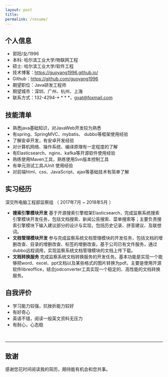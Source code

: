 ```yaml
---
layout: post
title:  
permalink: /resume/
---
```


## 个人信息

 - 郭阳/女/1996 
 - 本科: 哈尔滨工业大学/物联网工程   
 - 硕士: 哈尔滨工业大学/软件工程
 - 技术博客：https://guoyang1996.github.io/ 
 - Github：https://github.com/guoyang1996 
 - 期望职位：Java研发工程师
 - 期望城市：深圳、广州、杭州、上海
 - 联系方式：132-4294-* * * *，gyat@foxmail.com

## 技能清单

- 熟悉java基础知识，对JavaWeb开发较为熟悉
- 有spring、SpringMVC、mybatis、 dubbo等框架使用经验
- 了解安卓开发，有安卓开发经验 
- 对计算机网络、操作系统、编译原理有一定程度的了解 
- 有Elasticsearch、nginx、kafka等开源软件使用经验
- 熟练使用Maven工具，熟练使用Svn版本控制工具 
- 有单元测试工具JUnit 使用经验
- 对前端html、css、JavaScript、ajax等基础技术有简单了解

## 实习经历

深交所电脑工程部监察组 （ 2017年7月 ~ 2018年5月 ）
- **搜索引擎模块开发**
  基于开源搜索引擎框架Elasticsearch，完成监察系统搜索引擎模块开发任务，包括文档搜索、新闻公告搜索、菜单搜索等；主要负责搜索引擎模块下输入建议部分的设计与实现，包括历史记录、拼音建议、及联想词。
- **文档管理模块开发**
  参与完成监察系统文档管理模块的开发任务，包括文档的增删改查、目录的增删改查、标签的增删改查。基于公司已有文件服务，通过dubbo远程调用，实现监察系统文档管理模块的文档上传下载。
- **文档转换服务**
  完成监察系统文档转换服务的开发任务。基本功能是实现一个能够把word、excel、ppt文档以及某些格式的图片转换为pdf。主要是使用开源软件libreoffice，结合jodconverter工具实现一个稳定的、高性能的文档转换服务。

## 自我评价

*  学习能力较强，抗挫折能力较好  
*  有好奇心
*  英语不错，阅读一般英文资料无压力
*  有耐心，心态稳

</br>

---
## 致谢
感谢您花时间阅读我的简历，期待能有机会和您共事。
      